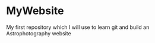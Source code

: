 # MyWebsite
My first repository which I will use to learn git and build an Astrophotography website
